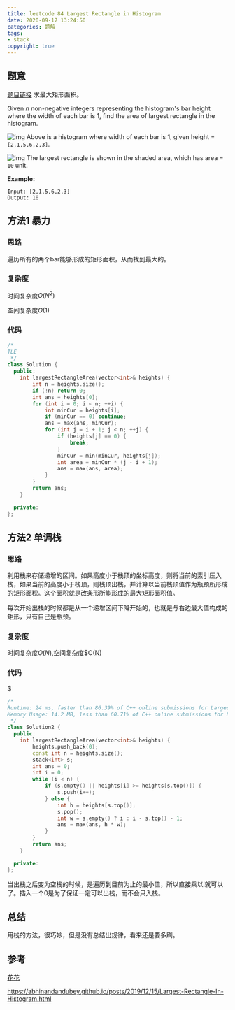 ```yaml
---
title: leetcode 84 Largest Rectangle in Histogram
date: 2020-09-17 13:24:50
categories: 题解
tags:
- stack
copyright: true
---
```


## 题意

[题目链接](https://leetcode.com/problems/largest-rectangle-in-histogram/) 求最大矩形面积。

Given *n* non-negative integers representing the histogram's bar height where the width of each bar is 1, find the area of largest rectangle in the histogram.

 

![img](https://assets.leetcode.com/uploads/2018/10/12/histogram.png)
Above is a histogram where width of each bar is 1, given height = `[2,1,5,6,2,3]`.

 

![img](https://assets.leetcode.com/uploads/2018/10/12/histogram_area.png)
The largest rectangle is shown in the shaded area, which has area = `10` unit.

 

**Example:**

```
Input: [2,1,5,6,2,3]
Output: 10
```

## 方法1 暴力

### 思路

遍历所有的两个bar能够形成的矩形面积，从而找到最大的。

### 复杂度

时间复杂度$O(N^2)$

空间复杂度$O(1)$

### 代码

```cc
/*
TLE
 */
class Solution {
  public:
	int largestRectangleArea(vector<int>& heights) {
		int n = heights.size();
		if (!n) return 0;
		int ans = heights[0];
		for (int i = 0; i < n; ++i) {
			int minCur = heights[i];
			if (minCur == 0) continue;
			ans = max(ans, minCur);
			for (int j = i + 1; j < n; ++j) {
				if (heights[j] == 0) {
					break;
				}
				minCur = min(minCur, heights[j]);
				int area = minCur * (j - i + 1);
				ans = max(ans, area);
			}
		}
		return ans;
	}

  private:
};
```

## 方法2 单调栈

### 思路

利用栈来存储递增的区间。如果高度小于栈顶的坐标高度，则将当前的索引压入栈，如果当前的高度小于栈顶，则栈顶出栈，并计算以当前栈顶值作为瓶颈所形成的矩形面积。这个面积就是改条形所能形成的最大矩形面积值。

每次开始出栈的时候都是从一个递增区间下降开始的，也就是与右边最大值构成的矩形，只有自己是瓶颈。

### 复杂度

时间复杂度$O(N)$,空间复杂度$O(N)

### 代码

$

```cc
/*
Runtime: 24 ms, faster than 86.39% of C++ online submissions for Largest Rectangle in Histogram.
Memory Usage: 14.2 MB, less than 60.71% of C++ online submissions for Largest Rectangle in Histogram.
 */
class Solution2 {
  public:
	int largestRectangleArea(vector<int>& heights) {
		heights.push_back(0);
		const int n = heights.size();
		stack<int> s;
		int ans = 0;
		int i = 0;
		while (i < n) {
			if (s.empty() || heights[i] >= heights[s.top()]) {
				s.push(i++);
			} else {
				int h = heights[s.top()];
				s.pop();
				int w = s.empty() ? i : i - s.top() - 1;
				ans = max(ans, h * w);
			}
		}
		return ans;
	}

  private:
};
```

当出栈之后变为空栈的时候，是遍历到目前为止的最小值，所以直接乘以i就可以了。插入一个0是为了保证一定可以出栈，而不会只入栈。

## 总结

用栈的方法，很巧妙，但是没有总结出规律，看来还是要多刷。

## 参考

[花花](https://zxi.mytechroad.com/blog/stack/leetcode-84-largest-rectangle-in-histogram/)

https://abhinandandubey.github.io/posts/2019/12/15/Largest-Rectangle-In-Histogram.html

